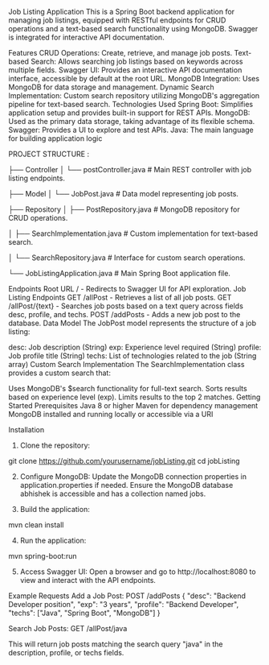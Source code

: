 Job Listing Application
This is a Spring Boot backend application for managing job listings, equipped with RESTful endpoints for CRUD operations and a text-based search functionality using MongoDB. Swagger is integrated for interactive API documentation.

Features
CRUD Operations: Create, retrieve, and manage job posts.
Text-based Search: Allows searching job listings based on keywords across multiple fields.
Swagger UI: Provides an interactive API documentation interface, accessible by default at the root URL.
MongoDB Integration: Uses MongoDB for data storage and management.
Dynamic Search Implementation: Custom search repository utilizing MongoDB's aggregation pipeline for text-based search.
Technologies Used
Spring Boot: Simplifies application setup and provides built-in support for REST APIs.
MongoDB: Used as the primary data storage, taking advantage of its flexible schema.
Swagger: Provides a UI to explore and test APIs.
Java: The main language for building application logic

PROJECT STRUCTURE :

├── Controller
│   └── postController.java       # Main REST controller with job listing endpoints.

├── Model
│   └── JobPost.java              # Data model representing job posts.

├── Repository
│   ├── PostRepository.java       # MongoDB repository for CRUD operations.

│   ├── SearchImplementation.java # Custom implementation for text-based search.

│   └── SearchRepository.java     # Interface for custom search operations.

└── JobListingApplication.java    # Main Spring Boot application file.

Endpoints
Root URL
/ - Redirects to Swagger UI for API exploration.
Job Listing Endpoints
GET /allPost - Retrieves a list of all job posts.
GET /allPost/{text} - Searches job posts based on a text query across fields desc, profile, and techs.
POST /addPosts - Adds a new job post to the database.
Data Model
The JobPost model represents the structure of a job listing:

desc: Job description (String)
exp: Experience level required (String)
profile: Job profile title (String)
techs: List of technologies related to the job (String array)
Custom Search Implementation
The SearchImplementation class provides a custom search that:

Uses MongoDB's $search functionality for full-text search.
Sorts results based on experience level (exp).
Limits results to the top 2 matches.
Getting Started
Prerequisites
Java 8 or higher
Maven for dependency management
MongoDB installed and running locally or accessible via a URI

Installation
1. Clone the repository:

git clone https://github.com/yourusername/jobListing.git
cd jobListing

2. Configure MongoDB: Update the MongoDB connection properties in application.properties if needed. Ensure the MongoDB database abhishek is accessible and has a collection named jobs.

3. Build the application:

mvn clean install

4. Run the application:
   
mvn spring-boot:run

5. Access Swagger UI: Open a browser and go to http://localhost:8080 to view and interact with the API endpoints.

Example Requests
Add a Job Post:
POST /addPosts
{
  "desc": "Backend Developer position",
  "exp": "3 years",
  "profile": "Backend Developer",
  "techs": ["Java", "Spring Boot", "MongoDB"]
}

Search Job Posts:
GET /allPost/java

This will return job posts matching the search query "java" in the description, profile, or techs fields.
